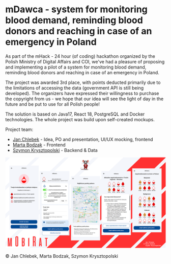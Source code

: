 # mDawca - system for monitoring blood demand, reminding blood donors and reaching in case of an emergency in Poland

As part of the mHack - 24 hour (of coding) hackathon organized by the Polish Ministry of Digital Affairs and COI, we've had a pleasure of proposing and implementing a pilot of a system for monitoring blood demand, reminding blood donors and reaching in case of an emergency in Poland.

The project was awarded 3rd place, with points deducted primarily due to the limitations of accessing the data (government API is still being developed). The organizers have expressed their willingness to purchase the copyright from us - we hope that our idea will see the light of day in the future and be put to use for all Polish people!

The solution is based on Java17, React 18, PostgreSQL and Docker technologies. The whole project was build upon self-created mockups.

Project team:
* [Jan Chlebek](https://www.linkedin.com/in/jan-chlebek/) - Idea, PO and presentation, UI/UX mocking, frontend
* [Marta Bodzak](https://www.linkedin.com/in/marta-bodzak/) - Frontend
* [Szymon Krysztopolski](https://www.linkedin.com/in/szymon-krysztopolski/) - Backend & Data

![](./mHack-visual.png)

© Jan Chlebek, Marta Bodzak, Szymon Krysztopolski
